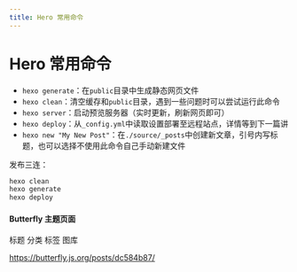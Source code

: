 ```yaml
---
title: Hero 常用命令
---
```


# Hero 常用命令

- `hexo generate`：在`public`目录中生成静态网页文件
- `hexo clean`：清空缓存和`public`目录，遇到一些问题时可以尝试运行此命令
- `hexo server`：启动预览服务器（实时更新，刷新网页即可）
- `hexo deploy`：从`_config.yml`中读取设置部署至远程站点，详情等到下一篇讲
- `hexo new "My New Post"`：在`./source/_posts`中创建新文章，引号内写标题，也可以选择不使用此命令自己手动新建文件



发布三连：

```go
hexo clean
hexo generate
hexo deploy
```



#### Butterfly 主题页面

标题 分类 标签  图库

https://butterfly.js.org/posts/dc584b87/